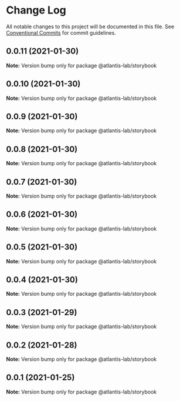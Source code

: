 # Change Log

All notable changes to this project will be documented in this file.
See [Conventional Commits](https://conventionalcommits.org) for commit guidelines.

## 0.0.11 (2021-01-30)

**Note:** Version bump only for package @atlantis-lab/storybook





## 0.0.10 (2021-01-30)

**Note:** Version bump only for package @atlantis-lab/storybook





## 0.0.9 (2021-01-30)

**Note:** Version bump only for package @atlantis-lab/storybook





## 0.0.8 (2021-01-30)

**Note:** Version bump only for package @atlantis-lab/storybook





## 0.0.7 (2021-01-30)

**Note:** Version bump only for package @atlantis-lab/storybook





## 0.0.6 (2021-01-30)

**Note:** Version bump only for package @atlantis-lab/storybook





## 0.0.5 (2021-01-30)

**Note:** Version bump only for package @atlantis-lab/storybook





## 0.0.4 (2021-01-30)

**Note:** Version bump only for package @atlantis-lab/storybook





## 0.0.3 (2021-01-29)

**Note:** Version bump only for package @atlantis-lab/storybook





## 0.0.2 (2021-01-28)

**Note:** Version bump only for package @atlantis-lab/storybook





## 0.0.1 (2021-01-25)

**Note:** Version bump only for package @atlantis-lab/storybook
